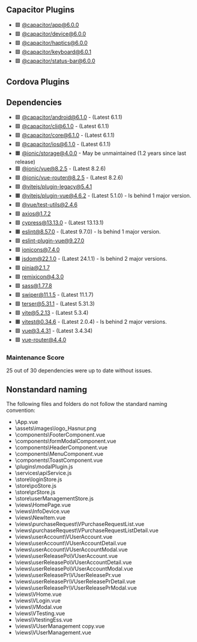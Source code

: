 ## Capacitor Plugins

- 🟩 [@capacitor/app@6.0.0](https://github.com/ionic-team/capacitor-plugins.git)
- 🟩 [@capacitor/device@6.0.0](https://github.com/ionic-team/capacitor-plugins.git)
- 🟩 [@capacitor/haptics@6.0.0](https://github.com/ionic-team/capacitor-plugins.git)
- 🟩 [@capacitor/keyboard@6.0.1](https://github.com/ionic-team/capacitor-plugins.git)
- 🟩 [@capacitor/status-bar@6.0.0](https://github.com/ionic-team/capacitor-plugins.git)
## Cordova Plugins

## Dependencies

- 🟩 [@capacitor/android@6.1.0](https://github.com/ionic-team/capacitor.git) - (Latest 6.1.1)
- 🟩 [@capacitor/cli@6.1.0](https://github.com/ionic-team/capacitor.git) - (Latest 6.1.1)
- 🟩 [@capacitor/core@6.1.0](https://github.com/ionic-team/capacitor.git) - (Latest 6.1.1)
- 🟩 [@capacitor/ios@6.1.0](https://github.com/ionic-team/capacitor.git) - (Latest 6.1.1)
- 🟧 [@ionic/storage@4.0.0](https://github.com/ionic-team/ionic-storage.git) - May be unmaintained (1.2 years since last release)
- 🟩 [@ionic/vue@8.2.5](https://github.com/ionic-team/ionic-framework.git) - (Latest 8.2.6)
- 🟩 [@ionic/vue-router@8.2.5](https://github.com/ionic-team/ionic-framework.git) - (Latest 8.2.6)
- 🟩 [@vitejs/plugin-legacy@5.4.1](https://github.com/vitejs/vite.git)
- 🟧 [@vitejs/plugin-vue@4.6.2](https://github.com/vitejs/vite-plugin-vue.git) - (Latest 5.1.0) - Is behind 1 major version.
- 🟩 [@vue/test-utils@2.4.6](https://github.com/vuejs/test-utils.git)
- 🟩 [axios@1.7.2](https://github.com/axios/axios.git)
- 🟩 [cypress@13.13.0](https://github.com/cypress-io/cypress.git) - (Latest 13.13.1)
- 🟧 [eslint@8.57.0](https://github.com/eslint/eslint.git) - (Latest 9.7.0) - Is behind 1 major version.
- 🟩 [eslint-plugin-vue@9.27.0](https://github.com/vuejs/eslint-plugin-vue.git)
- 🟩 [ionicons@7.4.0](https://github.com/ionic-team/ionicons.git)
- 🟧 [jsdom@22.1.0](https://github.com/jsdom/jsdom.git) - (Latest 24.1.1) - Is behind 2 major versions.
- 🟩 [pinia@2.1.7](https://github.com/vuejs/pinia.git)
- 🟩 [remixicon@4.3.0](https://github.com/Remix-Design/remixicon.git)
- 🟩 [sass@1.77.8](https://github.com/sass/dart-sass.git)
- 🟩 [swiper@11.1.5](https://github.com/nolimits4web/Swiper.git) - (Latest 11.1.7)
- 🟩 [terser@5.31.1](https://github.com/terser/terser.git) - (Latest 5.31.3)
- 🟩 [vite@5.2.13](https://github.com/vitejs/vite.git) - (Latest 5.3.4)
- 🟧 [vitest@0.34.6](https://github.com/vitest-dev/vitest.git) - (Latest 2.0.4) - Is behind 2 major versions.
- 🟩 [vue@3.4.31](https://github.com/vuejs/core.git) - (Latest 3.4.34)
- 🟩 [vue-router@4.4.0](https://github.com/vuejs/router.git)
### Maintenance Score
25 out of 30 dependencies were up to date without issues.



## Nonstandard naming
The following files and folders do not follow the standard naming convention:

- \App.vue
- \assets\images\logo_Hasnur.png
- \components\FooterComponent.vue
- \components\formModalComponent.vue
- \components\HeaderComponent.vue
- \components\MenuComponent.vue
- \components\ToastComponent.vue
- \plugins\modalPlugin.js
- \services\apiService.js
- \store\loginStore.js
- \store\poStore.js
- \store\prStore.js
- \store\userManagementStore.js
- \views\HomePage.vue
- \views\InfoDevice.vue
- \views\NewItem.vue
- \views\purchaseRequest\VPurchaseRequestList.vue
- \views\purchaseRequest\VPurchaseRequestListDetail.vue
- \views\userAccount\VUserAccount.vue
- \views\userAccount\VUserAccountDetail.vue
- \views\userAccount\VUserAccountModal.vue
- \views\userReleasePo\VUserAccount.vue
- \views\userReleasePo\VUserAccountDetail.vue
- \views\userReleasePo\VUserAccountModal.vue
- \views\userReleasePr\VUserReleasePr.vue
- \views\userReleasePr\VUserReleasePrDetail.vue
- \views\userReleasePr\VUserReleasePrModal.vue
- \views\VHome.vue
- \views\VLogin.vue
- \views\VModal.vue
- \views\VTesting.vue
- \views\VtestingEss.vue
- \views\VUserManagement copy.vue
- \views\VUserManagement.vue
